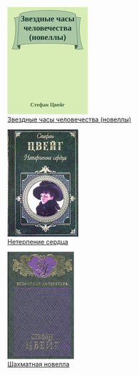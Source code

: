 ![](Звездные%20часы%20человечества%20(новеллы).jpg)  
[Звездные часы человечества (новеллы)](Звездные%20часы%20человечества%20(новеллы).txt)

![](Нетерпение%20сердца.jpg)  
[Нетерпение сердца](Нетерпение%20сердца.txt)

![](Шахматная%20новелла.jpg)  
[Шахматная новелла](Шахматная%20новелла.txt)
